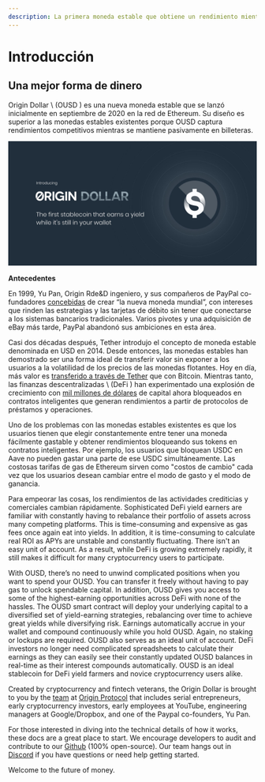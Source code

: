 ```yaml
---
description: La primera moneda estable que obtiene un rendimiento mientras está en su billetera
---
```


# Introducción

## **Una mejor forma de dinero**

Origin Dollar \ (OUSD \) es una nueva moneda estable que se lanzó inicialmente en septiembre de 2020 en la red de Ethereum. Su diseño es superior a las monedas estables existentes porque OUSD captura rendimientos competitivos mientras se mantiene pasivamente en billeteras.

![](.gitbook/assets/origin-dollar-summary.jpeg)

**Antecedentes**

En 1999, Yu Pan, Origin Rde&D ingeniero, y sus compañeros de PayPal co-fundadores [concebidas](https://www.cnbc.com/2017/08/14/david-sacks-cryptocurrency-interview.html) de crear “la nueva moneda mundial”, con intereses que rinden las estrategias y las tarjetas de débito sin tener que conectarse a los sistemas bancarios tradicionales. Varios pivotes y una adquisición de eBay más tarde, PayPal abandonó sus ambiciones en esta área.

Casi dos décadas después, Tether introdujo el concepto de moneda estable denominada en USD en 2014. Desde entonces, las monedas estables han demostrado ser una forma ideal de transferir valor sin exponer a los usuarios a la volatilidad de los precios de las monedas flotantes. Hoy en día, más valor es [transferido a través de Tether](https://www.bloomberg.com/news/articles/2019-10-01/tether-not-bitcoin-likely-the-world-s-most-used-cryptocurrency) que con Bitcoin. Mientras tanto, las finanzas descentralizadas \ (DeFi \) han experimentado una explosión de crecimiento con [mil millones de dólares](https://defipulse.com/) de capital ahora bloqueados en contratos inteligentes que generan rendimientos a partir de protocolos de préstamos y operaciones.

Uno de los problemas con las monedas estables existentes es que los usuarios tienen que elegir constantemente entre tener una moneda fácilmente gastable y obtener rendimientos bloqueando sus tokens en contratos inteligentes. Por ejemplo, los usuarios que bloquean USDC en Aave no pueden gastar una parte de ese USDC simultáneamente. Las costosas tarifas de gas de Ethereum sirven como "costos de cambio" cada vez que los usuarios desean cambiar entre el modo de gasto y el modo de ganancia.

Para empeorar las cosas, los rendimientos de las actividades crediticias y comerciales cambian rápidamente. Sophisticated DeFi yield earners are familiar with constantly having to rebalance their portfolio of assets across many competing platforms. This is time-consuming and expensive as gas fees once again eat into yields. In addition, it is time-consuming to calculate real ROI as APYs are unstable and constantly fluctuating. There isn't an easy unit of account. As a result, while DeFi is growing extremely rapidly, it still makes it difficult for many cryptocurrency users to participate.

With OUSD, there’s no need to unwind complicated positions when you want to spend your OUSD. You can transfer it freely without having to pay gas to unlock spendable capital. In addition, OUSD gives you access to some of the highest-earning opportunities across DeFi with none of the hassles. The OUSD smart contract will deploy your underlying capital to a diversified set of yield-earning strategies, rebalancing over time to achieve great yields while diversifying risk. Earnings automatically accrue in your wallet and compound continuously while you hold OUSD. Again, no staking or lockups are required. OUSD also serves as an ideal unit of account. DeFi investors no longer need complicated spreadsheets to calculate their earnings as they can easily see their constantly updated OUSD balances in real-time as their interest compounds automatically. OUSD is an ideal stablecoin for DeFi yield farmers and novice cryptocurrency users alike.

Created by cryptocurrency and fintech veterans, the Origin Dollar is brought to you by the [team](https://www.originprotocol.com/team) at [Origin Protocol](https://www.originprotocol.com) that includes serial entrepreneurs, early cryptocurrency investors, early employees at YouTube, engineering managers at Google/Dropbox, and one of the Paypal co-founders, Yu Pan.

For those interested in diving into the technical details of how it works, these docs are a great place to start. We encourage developers to audit and contribute to our [Github](http://www.github.com/OriginProtocol) \(100% open-source\). Our team hangs out in [Discord](https://www.originprotocol.com/discord) if you have questions or need help getting started.

Welcome to the future of money.

